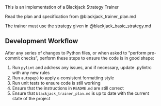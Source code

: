 This is an implementation of a Blackjack Strategy Trainer

Read the plan and specification from @blackjack_trainer_plan.md

The trainer must use the strategy given in @blackjack_basic_strategy.md

## Development Workflow

After any series of changes to Python files, or when asked to "perform
pre-commit checks", perform these steps to ensure the code is in good shape:

1. Run `pylint` and address any issues, and if necessary, update .pylintrc with any new rules
2. Run `autopep8` to apply a consistent formatting style
3. Run unit tests to ensure code is still working
4. Ensure that the instructions in `README.md` are still correct
5. Ensure that `blackjack_trainer_plan.md` is up to date with the current state of the project
